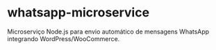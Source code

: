 # whatsapp-microservice
Microserviço Node.js para envio automático de mensagens WhatsApp integrando WordPress/WooCommerce.
